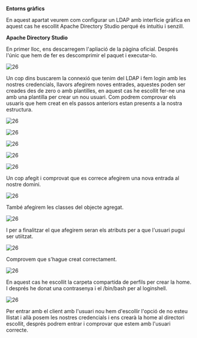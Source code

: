 **Entorns gràfics**

En aquest apartat veurem com configurar un LDAP amb interficie gràfica en aquest cas he escollit Apache Directory Studio perqué és intuitiu i senzill.


**Apache Directory Studio**

En primer lloc, ens descarregem l'apliació de la pàgina oficial. Després l'únic que hem de fer es descomprimir el paquet i executar-lo.

![26](IMAGES/89.png)



Un cop dins buscarem la connexió que tenim del LDAP i fem login amb les nostres credencials, llavors afegirem noves entrades, aquestes poden ser creades des de zero o amb plantilles, en aquest cas he escollit fer-ne una amb una plantilla per crear un nou usuari. Com podrem comprovar els usuaris que hem creat en els passos anteriors estan presents a la nostra estructura.

![26](IMAGES/90png.png)
 
![26](IMAGES/91.png)

![26](IMAGES/92.png)

![26](IMAGES/93.png)

![26](IMAGES/94.png)

Un cop afegit i comprovat que es correce afegirem una nova entrada al nostre domini.

![26](IMAGES/95.png)

També afegirem les classes del objecte agregat.

![26](IMAGES/96.png)

I per a finalitzar el que afegirem seran els atributs per a que l'usuari pugui ser utiitzat.

![26](IMAGES/98.png)

Comprovem que s'hague creat correctament.

![26](IMAGES/99.png)

En aquest cas he escollit la carpeta compartida de perfils per crear la home. I després he donat una contrasenya i el /bin/bash per al loginshell.

![26](IMAGES/100.png)

Per entrar amb el client amb l'usuari nou hem d'escollir l'opció de no esteu llistat i allà posem les nostres credencials i ens crearà la home al directori escollit, després podrem entrar i comprovar que estem amb l'usuari correcte.